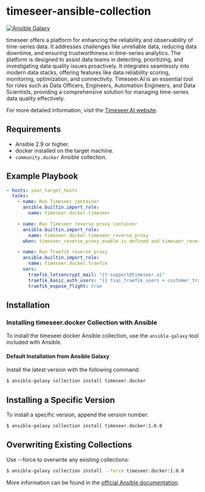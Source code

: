 # timeseer-ansible-collection

[![Ansible Galaxy](https://img.shields.io/badge/ansible--galaxy-timeseer_ansible_collection-yellow.svg)](https://galaxy.ansible.com/diogolobo122/timeseer)

timeseer offers a platform for enhancing the reliability and observability of time-series data. It addresses challenges like unreliable data, reducing data downtime, and ensuring trustworthiness in time-series analytics. The platform is designed to assist data teams in detecting, prioritizing, and investigating data quality issues proactively. It integrates seamlessly into modern data stacks, offering features like data reliability scoring, monitoring, optimization, and connectivity. Timeseer.AI is an essential tool for roles such as Data Officers, Engineers, Automation Engineers, and Data Scientists, providing a comprehensive solution for managing time-series data quality effectively.

For more detailed information, visit the [Timeseer.AI website](https://www.timeseer.ai/).

## Requirements

- Ansible 2.9 or higher.
- docker installed on the target machine.
- `community.docker` Ansible collection.

## Example Playbook

```yaml
- hosts: your_target_hosts
  tasks:
    - name: Run Timeseer container
      ansible.builtin.import_role:
        name: timeseer.docker.timeseer

    - name: Run Timeseer reverse proxy container
      ansible.builtin.import_role:
        name: timeseer.docker.timeseer_reverse_proxy
      when: timeseer_reverse_proxy_enable is defined and timeseer_reverse_proxy_enable

    - name: Run Traefik reverse proxy
      ansible.builtin.import_role:
        name: timeseer.docker.traefik
      vars:
        traefik_letsencrypt_mail: "it-support@timeseer.ai"
        traefik_basic_auth_users: "{{ tsai_traefik_users + customer_traefik_users }}"
        traefik_expose_flight: true
```

## Installation

### Installing timeseer.docker Collection with Ansible

To install the timeseer.docker Ansible collection, use the `ansible-galaxy` tool included with Ansible.

#### Default Installation from Ansible Galaxy

Install the latest version with the following command:

```bash
$ ansible-galaxy collection install timeseer.docker
```

## Installing a Specific Version

To install a specific version, append the version number:

```bash
$ ansible-galaxy collection install timeseer.docker:1.0.0
```

## Overwriting Existing Collections

Use --force to overwrite any existing collections:

```bash
$ ansible-galaxy collection install --force timeseer.docker:1.0.0
```

More information can be found in the [official Ansible documentation](https://docs.ansible.com/).
